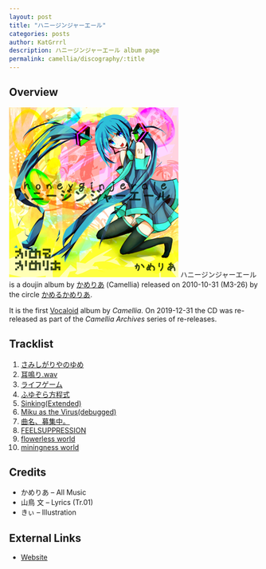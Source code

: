 ```yaml
---
layout: post
title: "ハニージンジャーエール"
categories: posts
author: KatGrrrl
description: ハニージンジャーエール album page
permalink: camellia/discography/:title
---
```


## Overview

![CTCD-001](/assets/images/camellia/albums/CTCD-001.png)
ハニージンジャーエール is a doujin album by [かめりあ](/_articles/camellia.md) (Camellia) released on 2010-10-31 (M3-26) by the circle [かめるかめりあ](#).

It is the first [Vocaloid](https://en.wikipedia.org/wiki/Vocaloid) album by *Camellia*. On 2019-12-31 the CD was re-released as part of the *Camellia Archives* series of re-releases.

## Tracklist

1. [さみしがりやのゆめ](#)
2. [耳鳴り.wav](#)
3. [ライフゲーム](#)
4. [ふゆぞら方程式](#)
5. [Sinking(Extended)](#)
6. [Miku as the Virus(debugged)](#)
7. [曲名、募集中。](#)
8. [FEELSUPPRESSION](#)
9. [flowerless world](#)
10. [miningness world](#)

## Credits

* かめりあ – All Music
* 山鳥 文 – Lyrics (Tr.01)
* きぃ – Illustration

## External Links

* [Website](http://camtek.seesaa.net/article/164523140.html)
